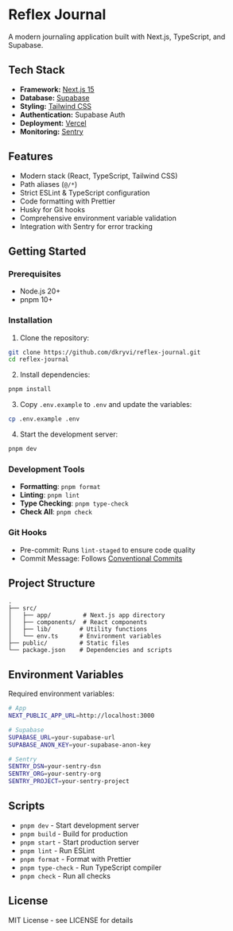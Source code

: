 # Reflex Journal

A modern journaling application built with Next.js, TypeScript, and Supabase.

## Tech Stack

- **Framework:** [Next.js 15](https://nextjs.org/)
- **Database:** [Supabase](https://supabase.com/)
- **Styling:** [Tailwind CSS](https://tailwindcss.com/)
- **Authentication:** Supabase Auth
- **Deployment:** [Vercel](https://vercel.com)
- **Monitoring:** [Sentry](https://sentry.io)

## Features

- Modern stack (React, TypeScript, Tailwind CSS)
- Path aliases (`@/*`)
- Strict ESLint & TypeScript configuration
- Code formatting with Prettier
- Husky for Git hooks
- Comprehensive environment variable validation
- Integration with Sentry for error tracking

## Getting Started

### Prerequisites

- Node.js 20+
- pnpm 10+

### Installation

1. Clone the repository:

```bash
git clone https://github.com/dkryvi/reflex-journal.git
cd reflex-journal
```

2. Install dependencies:

```bash
pnpm install
```

3. Copy `.env.example` to `.env` and update the variables:

```bash
cp .env.example .env
```

4. Start the development server:

```bash
pnpm dev
```

### Development Tools

- **Formatting**: `pnpm format`
- **Linting**: `pnpm lint`
- **Type Checking**: `pnpm type-check`
- **Check All**: `pnpm check`

### Git Hooks

- Pre-commit: Runs `lint-staged` to ensure code quality
- Commit Message: Follows [Conventional Commits](https://www.conventionalcommits.org/)

## Project Structure

```
.
├── src/
│   ├── app/         # Next.js app directory
│   ├── components/  # React components
│   ├── lib/        # Utility functions
│   └── env.ts      # Environment variables
├── public/         # Static files
└── package.json    # Dependencies and scripts
```

## Environment Variables

Required environment variables:

```bash
# App
NEXT_PUBLIC_APP_URL=http://localhost:3000

# Supabase
SUPABASE_URL=your-supabase-url
SUPABASE_ANON_KEY=your-supabase-anon-key

# Sentry
SENTRY_DSN=your-sentry-dsn
SENTRY_ORG=your-sentry-org
SENTRY_PROJECT=your-sentry-project
```

## Scripts

- `pnpm dev` - Start development server
- `pnpm build` - Build for production
- `pnpm start` - Start production server
- `pnpm lint` - Run ESLint
- `pnpm format` - Format with Prettier
- `pnpm type-check` - Run TypeScript compiler
- `pnpm check` - Run all checks

## License

MIT License - see LICENSE for details
